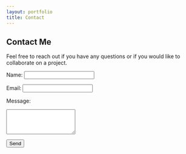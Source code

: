 ```yaml
---
layout: portfolio
title: Contact
---
```


## Contact Me

Feel free to reach out if you have any questions or if you would like to collaborate on a project.

<form action="ghosh.shi@northeastern.edu" method="post" enctype="text/plain">
  <label for="name">Name:</label>
  <input type="text" id="name" name="name" required>
  
  <label for="email">Email:</label>
  <input type="email" id="email" name="email" required>
  
  <label for="message">Message:</label>
  <textarea id="message" name="message" rows="4" required></textarea>
  
  <button type="submit">Send</button>
</form>

